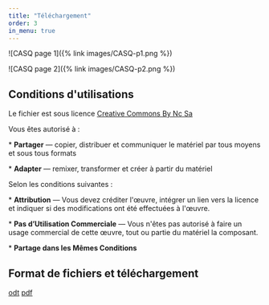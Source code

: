 ```yaml
---
title: "Téléchargement"
order: 3
in_menu: true
---
```

![CASQ page 1]({% link images/CASQ-p1.png %})

![CASQ page 2]({% link images/CASQ-p2.png %})

## Conditions d'utilisations

Le fichier est sous licence [Creative Commons By Nc Sa](https://creativecommons.org/licenses/by-nc-sa/4.0/deed.fr)

Vous êtes autorisé à :

\* **Partager** — copier, distribuer et communiquer le matériel par tous moyens et sous tous formats

\* **Adapter** — remixer, transformer et créer à partir du matériel 

Selon les conditions suivantes :

\* **Attribution** — Vous devez créditer l'œuvre, intégrer un lien vers la licence et indiquer si des modifications ont été effectuées à l'œuvre.

\* **Pas d’Utilisation Commerciale** — Vous n'êtes pas autorisé à faire un usage commercial de cette œuvre, tout ou partie du matériel la composant.

\* **Partage dans les Mêmes Conditions**

## Format de fichiers et téléchargement 


[odt](https://kdrive.infomaniak.com/app/share/201810/ef387309-b009-4857-a1cf-148d39891663)  [pdf](https://kdrive.infomaniak.com/app/share/201810/6c000e37-1f9b-4d29-a7f4-70ca8476ad61) 
